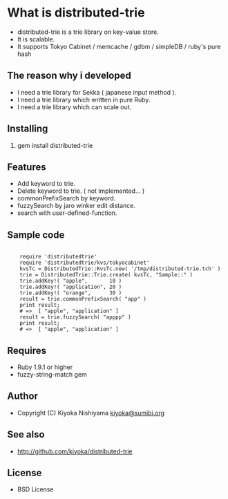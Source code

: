 # What is distributed-trie

* distributed-trie is a trie library on key-value store.
* It is scalable.
* It supports Tokyo Cabinet / memcache / gdbm / simpleDB / ruby's pure hash

## The reason why i developed 
* I need a trie library for Sekka ( japanese input method ).
* I need a trie library which written in pure Ruby.
* I need a trie library which can scale out.

## Installing 
  1. gem install distributed-trie

## Features
* Add    keyword to trie.
* Delete keyword to trie.         ( not implemented... )
* commonPrefixSearch by keyword.
* fuzzySearch by jaro winker edit distance.
* search with user-defined-function.

## Sample code 

<code>
    require 'distributedtrie'
    require 'distributedtrie/kvs/tokyocabinet'
    kvsTc = DistributedTrie::KvsTc.new( '/tmp/distributed-trie.tch' )
    trie = DistributedTrie::Trie.create( kvsTc, "Sample::" )
    trie.addKey!( "apple",       10 )
    trie.addKey!( "application", 20 )
    trie.addKey!( "orange",      30 )
    result = trie.commonPrefixSearch( "app" )
    print result;
    # =>  [ "apple", "application" ]
    result = trie.fuzzySearch( "apppp" )
    print result;
    # =>  [ "apple", "application" ]
</code>

## Requires
 - Ruby 1.9.1 or higher
 - fuzzy-string-match gem

## Author
 - Copyright (C) Kiyoka Nishiyama <kiyoka@sumibi.org>

## See also
 - <http://github.com/kiyoka/distributed-trie>

## License
 - BSD License

